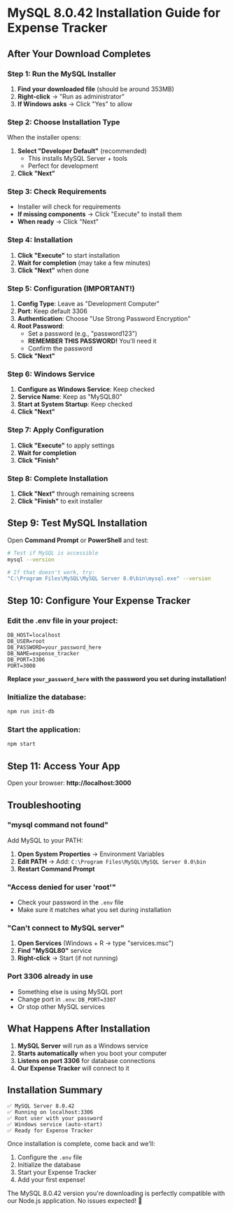 # MySQL 8.0.42 Installation Guide for Expense Tracker

## After Your Download Completes

### Step 1: Run the MySQL Installer
1. **Find your downloaded file** (should be around 353MB)
2. **Right-click** → "Run as administrator"
3. **If Windows asks** → Click "Yes" to allow

### Step 2: Choose Installation Type
When the installer opens:
1. **Select "Developer Default"** (recommended)
   - This installs MySQL Server + tools
   - Perfect for development
2. **Click "Next"**

### Step 3: Check Requirements
- Installer will check for requirements
- **If missing components** → Click "Execute" to install them
- **When ready** → Click "Next"

### Step 4: Installation
1. **Click "Execute"** to start installation
2. **Wait for completion** (may take a few minutes)
3. **Click "Next"** when done

### Step 5: Configuration (IMPORTANT!)
1. **Config Type**: Leave as "Development Computer"
2. **Port**: Keep default 3306
3. **Authentication**: Choose "Use Strong Password Encryption"
4. **Root Password**: 
   - Set a password (e.g., "password123")
   - **REMEMBER THIS PASSWORD!** You'll need it
   - Confirm the password
5. **Click "Next"**

### Step 6: Windows Service
1. **Configure as Windows Service**: Keep checked
2. **Service Name**: Keep as "MySQL80"
3. **Start at System Startup**: Keep checked
4. **Click "Next"**

### Step 7: Apply Configuration
1. **Click "Execute"** to apply settings
2. **Wait for completion**
3. **Click "Finish"**

### Step 8: Complete Installation
1. **Click "Next"** through remaining screens
2. **Click "Finish"** to exit installer

## Step 9: Test MySQL Installation

Open **Command Prompt** or **PowerShell** and test:

```bash
# Test if MySQL is accessible
mysql --version

# If that doesn't work, try:
"C:\Program Files\MySQL\MySQL Server 8.0\bin\mysql.exe" --version
```

## Step 10: Configure Your Expense Tracker

### Edit the .env file in your project:
```env
DB_HOST=localhost
DB_USER=root
DB_PASSWORD=your_password_here
DB_NAME=expense_tracker
DB_PORT=3306
PORT=3000
```

**Replace `your_password_here` with the password you set during installation!**

### Initialize the database:
```bash
npm run init-db
```

### Start the application:
```bash
npm start
```

## Step 11: Access Your App
Open your browser: **http://localhost:3000**

## Troubleshooting

### "mysql command not found"
Add MySQL to your PATH:
1. **Open System Properties** → Environment Variables
2. **Edit PATH** → Add: `C:\Program Files\MySQL\MySQL Server 8.0\bin`
3. **Restart Command Prompt**

### "Access denied for user 'root'"
- Check your password in the `.env` file
- Make sure it matches what you set during installation

### "Can't connect to MySQL server"
1. **Open Services** (Windows + R → type "services.msc")
2. **Find "MySQL80"** service
3. **Right-click** → Start (if not running)

### Port 3306 already in use
- Something else is using MySQL port
- Change port in `.env`: `DB_PORT=3307`
- Or stop other MySQL services

## What Happens After Installation

1. **MySQL Server** will run as a Windows service
2. **Starts automatically** when you boot your computer
3. **Listens on port 3306** for database connections
4. **Our Expense Tracker** will connect to it

## Installation Summary

```
✅ MySQL Server 8.0.42
✅ Running on localhost:3306
✅ Root user with your password
✅ Windows service (auto-start)
✅ Ready for Expense Tracker
```

Once installation is complete, come back and we'll:
1. Configure the `.env` file
2. Initialize the database
3. Start your Expense Tracker
4. Add your first expense!

The MySQL 8.0.42 version you're downloading is perfectly compatible with our Node.js application. No issues expected! 🚀
